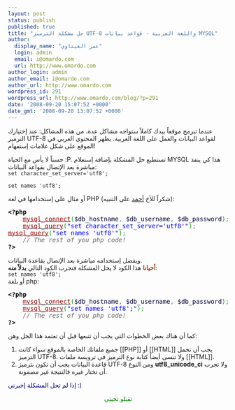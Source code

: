 ```yaml
---
layout: post
status: publish
published: true
title: "حل مشكلة الترميز UTF-8 واللغة العربية - قواعد بيانات MYSQL"
author:
  display_name: "عمر العيثاوي"
  login: admin
  email: i@omardo.com
  url: http://www.omardo.com
author_login: admin
author_email: i@omardo.com
author_url: http://www.omardo.com
wordpress_id: 291
wordpress_url: http://www.omardo.com/blog/?p=291
date: '2008-09-20 15:07:52 +0000'
date_gmt: '2008-09-20 13:07:52 +0000'
---
```

<p>عندما تبرمج موقعاً بيدك كاملاً ستواجه مشاكل عدة، من هذه المشاكل: عند إختيارك الترميز UTF-8 لقواعد البيانات والعمل على اللغة العربية. يظهر المحتوى العربي في الموقع على شكل علامات إستفهام!</p>
<p>حسناً لا يأس مع الحياة :P. تستطيع حل المشكلة بإضافة إستعلام MYSQL هذا كي ينفذ مباشرة بعد الإتصال بقواعد البيانات:<!--more--><br />
<code>set character_set_server='utf8';<br />
set names 'utf8';</code></p>
<p>أو مثال على إستخدامها في لغة PHP (شكراً للأخ <a href="#comment-1149">أحمد</a> على التنبيه):</p>
<pre class="php"><span style="font-weight: bold; color: #000000;">&lt;?php</span>
    <a href="http://www.php.net/mysql_connect"><span style="color: #990000;">mysql_connect</span></a><span style="color: #009900;">(</span><span style="color: #000033;">$db_hostname</span><span style="color: #339933;">,</span> <span style="color: #000033;">$db_username</span><span style="color: #339933;">,</span> <span style="color: #000033;">$db_password</span><span style="color: #009900;">)</span><span style="color: #339933;">;</span>
	<a href="http://www.php.net/mysql_query"><span style="color: #990000;">mysql_query</span></a><span style="color: #009900;">(</span><span style="color: #0000ff;">"set character_set_server='utf8'"</span><span style="color: #009900;">)</span><span style="color: #339933;">;
</span><a href="http://www.php.net/mysql_query"><span style="color: #990000;">mysql_query</span></a><span style="color: #009900;">(</span><span style="color: #0000ff;">"set names 'utf8'"</span><span style="color: #009900;">)</span><span style="color: #339933;">;</span><span style="color: #339933;"></span>
	<span style="font-style: italic; color: #666666;">// The rest of you php code!</span>
<span style="font-weight: bold; color: #000000;">?&gt;</span></pre>
<p>ويفضل إستخدامه مباشرة بعد الإتصال بقاعدة البيانات.<br />
<span style="color: #993300;"><strong>أحيانا</strong></span> هذا الكود لا يحل المشكلة فنجرب الكود التالي <strong>بدلاً منه</strong>:<br />
<code>set names 'utf8';</code><br />
أو بلغة php:</p>
<pre class="php"><span style="font-weight: bold; color: #000000;">&lt;?php</span>
    <a href="http://www.php.net/mysql_connect"><span style="color: #990000;">mysql_connect</span></a><span style="color: #009900;">(</span><span style="color: #000033;">$db_hostname</span><span style="color: #339933;">,</span> <span style="color: #000033;">$db_username</span><span style="color: #339933;">,</span> <span style="color: #000033;">$db_password</span><span style="color: #009900;">)</span><span style="color: #339933;">;</span>
	<a href="http://www.php.net/mysql_query"><span style="color: #990000;">mysql_query</span></a><span style="color: #009900;">(</span><span style="color: #0000ff;">"set names 'utf8';"</span><span style="color: #009900;">)</span><span style="color: #339933;">;</span>
	<span style="font-style: italic; color: #666666;">// The rest of you php code!</span>
<span style="font-weight: bold; color: #000000;">?&gt;</span></pre>
<p>كما أن هناك بعض الخطوات التي يجب أن تتبعها قبل أن تعتمد هذا الحل وهن:</p>
<ol>
<li>جميع ملفاتك الخاصة بالموقع سواء كانت [[PHP]] أو [[HTML]] يجب أن تحمل الترميز UTF-8. ولا تنسى أيضاً كتابة نوع الترميز في ترويسة ملفات [[HTML]].</li>
<li>قاعدة البيانات يجب أن تكون بترميز UTF-8 ومن النوع <strong>utf8_unicode_ci</strong> ولا تجرب أن تختار غيره فالنتيجة غير مضمونة.</li>
</ol>
<p><span style="color: #000080;"> إذا لم تحل المشكلة إخبرني :)</span></p>
<p style="text-align: center;"><span style="color: #008000;">تقبلو تحيتي</span></p>
